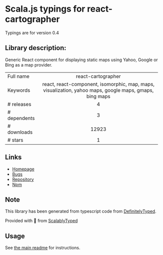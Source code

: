 
# Scala.js typings for react-cartographer

Typings are for version 0.4

## Library description:
Generic React component for displaying static maps using Yahoo, Google or Bing as a map provider.

|                    |                 |
| ------------------ | :-------------: |
| Full name          | react-cartographer |
| Keywords           | react, react-component, isomorphic, map, maps, visualization, yahoo maps, google maps, gmaps, bing maps |
| # releases         | 4 |
| # dependents       | 3 |
| # downloads        | 12923 |
| # stars            | 1 |

## Links
- [Homepage](https://github.com/yahoo/react-cartographer#readme)
- [Bugs](https://github.com/yahoo/react-cartographer/issues)
- [Repository](https://github.com/yahoo/react-cartographer)
- [Npm](https://www.npmjs.com/package/react-cartographer)
    


## Note
This library has been generated from typescript code from [DefinitelyTyped](https://definitelytyped.org).

Provided with :purple_heart: from [ScalablyTyped](https://github.com/oyvindberg/ScalablyTyped)

## Usage
See [the main readme](../../readme.md) for instructions.


